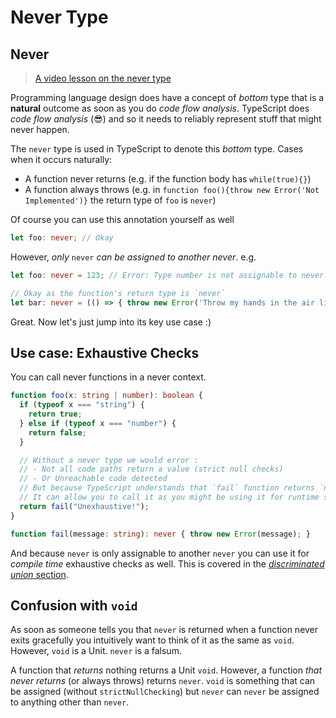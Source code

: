 # Never Type

## Never

> [A video lesson on the never type](https://egghead.io/lessons/typescript-use-the-never-type-to-avoid-code-with-dead-ends-using-typescript)

Programming language design does have a concept of _bottom_ type that is a **natural** outcome as soon as you do _code flow analysis_. TypeScript does _code flow analysis_ \(😎\) and so it needs to reliably represent stuff that might never happen.

The `never` type is used in TypeScript to denote this _bottom_ type. Cases when it occurs naturally:

* A function never returns \(e.g. if the function body has `while(true){}`\)
* A function always throws \(e.g. in `function foo(){throw new Error('Not Implemented')}` the return type of `foo` is `never`\)

Of course you can use this annotation yourself as well

```typescript
let foo: never; // Okay
```

However, _only_ `never` _can be assigned to another never_. e.g.

```typescript
let foo: never = 123; // Error: Type number is not assignable to never

// Okay as the function's return type is `never`
let bar: never = (() => { throw new Error('Throw my hands in the air like I just dont care') })();
```

Great. Now let's just jump into its key use case :\)

## Use case: Exhaustive Checks

You can call never functions in a never context.

```typescript
function foo(x: string | number): boolean {
  if (typeof x === "string") {
    return true;
  } else if (typeof x === "number") {
    return false;
  }

  // Without a never type we would error :
  // - Not all code paths return a value (strict null checks)
  // - Or Unreachable code detected
  // But because TypeScript understands that `fail` function returns `never`
  // It can allow you to call it as you might be using it for runtime safety / exhaustive checks.
  return fail("Unexhaustive!");
}

function fail(message: string): never { throw new Error(message); }
```

And because `never` is only assignable to another `never` you can use it for _compile time_ exhaustive checks as well. This is covered in the [_discriminated union_ section](discriminated-unions.md).

## Confusion with `void`

As soon as someone tells you that `never` is returned when a function never exits gracefully you intuitively want to think of it as the same as `void`. However, `void` is a Unit. `never` is a falsum.

A function that _returns_ nothing returns a Unit `void`. However, a function _that never returns_ \(or always throws\) returns `never`. `void` is something that can be assigned \(without `strictNullChecking`\) but `never` can `never` be assigned to anything other than `never`.

